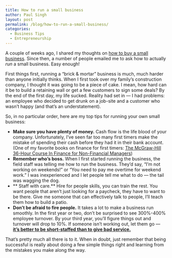 ```yaml
---
title: How to run a small business
author: Paul Singh
layout: post
permalink: /blog/how-to-run-a-small-business/
categories:
  - Business Tips
  - Entrepreneurship
---
```

A couple of weeks ago, I shared my thoughts on [how to buy a small business][1]. Since then, a number of people emailed me to ask how to actually *run* a small business. Easy enough!

First things first, running a &#8220;brick & mortar&#8221; business is much, much harder than anyone initially thinks. When I first took over my family&#8217;s construction company, I thought it was going to be a piece of cake. I mean, how hard can it be to build a retaining wall or get a few customers to sign some deals? By the end of the first day, my life sucked. Reality had set in &#8212; I had problems: an employee who decided to get drunk on a job-site and a customer who wasn&#8217;t happy (and that&#8217;s an understatement).

So, in no particular order, here are my top tips for running your own small business:

<!--more-->

  * **Make sure you have plenty of money.** Cash flow is the life blood of your company. Unfortunately, I&#8217;ve seen far too many first timers make the mistake of spending their cash before they had it in their bank account. (One of my favorite books on finance for first timers: <a href="http://www.resultsjunkies.com/amazon/the-mcgraw-hill-36-hour-course-in-finance-for-non-financial-managers" target="_blank">The McGraw-Hill 36-Hour Course In Finance for Non-Financial Managers</a>)
  * **Remember who&#8217;s boss.** When I first started running the business, the field staff was telling me how to run the business. They&#8217;d say, &#8220;I&#8217;m not working on weekends!&#8221; or &#8220;You need to pay me overtime for weekend work.&#8221; I was inexperienced and I let people tell me what to do &#8212; the tail was wagging the dog.
  * ** Staff with care.** Hire for people skills, you can train the rest. You want people that aren&#8217;t just looking for a paycheck, they have to want to be there. Give me someone that can effectively talk to people, I&#8217;ll teach them how to build a patio.
  * **Don&#8217;t be afraid to fire people.** It takes a lot to make a business run smoothly. In the first year or two, don&#8217;t be surprised to see 300%-400% employee turnover. By your third year, you&#8217;ll figure things out and turnover will drop to 10%. If someone isn&#8217;t working out, let them go &#8212; <span style="text-decoration: underline;"><strong>it&#8217;s better to be short-staffed than to give bad service.</strong></span>

That&#8217;s pretty much all there is to it. When in doubt, just remember that being successful is really about doing a few simple things right and learning from the mistakes you make along the way.

 [1]: http://www.resultsjunkies.com/blog/how-to-buy-a-small-business/